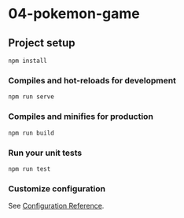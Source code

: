 # 04-pokemon-game

## Project setup

```
npm install
```

### Compiles and hot-reloads for development

```
npm run serve
```

### Compiles and minifies for production

```
npm run build
```

### Run your unit tests

```
npm run test
```

### Customize configuration

See [Configuration Reference](https://cli.vuejs.org/config/).
